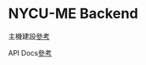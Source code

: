 # NYCU-ME Backend

主機建設[參考](https://hackmd.io/c-1m3kbbRduahYY5Lv81jQ)

API Docs[參考](https://hackmd.io/jWu3UszvSz-9tNlN9cdV2w)

